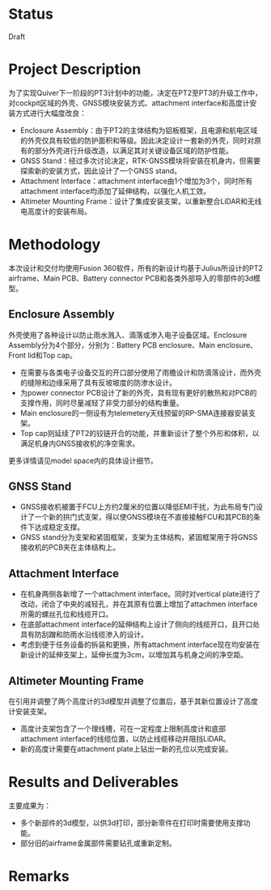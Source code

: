 [Chinese language comparison included 包含汉语对照]: #
# Status 

Draft

# Project Description

为了实现Quiver下一阶段的PT3计划中的功能，决定在PT2至PT3的升级工作中，对cockpit区域的外壳、GNSS模块安装方式、attachment interface和高度计安装方式进行大幅度改良：

- Enclosure Assembly：由于PT2的主体结构为铝板框架，且电源和航电区域的外壳仅具有较低的防护面积和等级。因此决定设计一套新的外壳，同时对原有的部分外壳进行升级改造，以满足其对关键设备区域的防护性能。
- GNSS Stand：经过多次讨论决定，RTK-GNSS模块将安装在机身内，但需要探索新的安装方式，因此设计了一个GNSS stand。
- Attachment Interface：attachment interface由1个增加为3个，同时所有attachment interface均添加了延伸结构，以强化人机工效。
- Altimeter Mounting Frame：设计了集成安装支架，以重新整合LiDAR和无线电高度计的安装布局。

# Methodology 

本次设计和交付均使用Fusion 360软件，所有的新设计均基于Julius所设计的PT2 airframe、Main PCB、Battery connector PCB和各类外部导入的零部件的3d模型。

## Enclosure Assembly

外壳使用了各种设计以防止雨水溅入、滴落或渗入电子设备区域。Enclosure Assembly分为4个部分，分别为：Battery PCB enclosure、Main enclosure、Front lid和Top cap。

- 在需要与各类电子设备交互的开口部分使用了雨檐设计和防滴落设计，而外壳的缝隙和边缘采用了具有反坡坡度的防渗水设计。
- 为power connector PCB设计了新的外壳，具有现有更好的散热和对PCB的支撑作用，同时尽量减轻了非受力部分的结构重量。
- Main enclosure的一侧设有为telemetery天线预留的RP-SMA连接器安装支架。
- Top cap则延续了PT2的铰链开合的功能，并重新设计了整个外形和体积，以满足机身内GNSS接收机的净空需求。

更多详情请见model space内的具体设计细节。

## GNSS Stand

- GNSS接收机被置于FCU上方约2厘米的位置以降低EMI干扰，为此布局专门设计了一个新的拱门式支架，得以使GNSS模块在不直接接触FCU和其PCB的条件下达成稳定支撑。
- GNSS stand分为支架和紧固框架，支架为主体结构，紧固框架用于将GNSS接收机的PCB夹在主体结构上。

## Attachment Interface

- 在机身两侧各新增了一个attachment interface。同时对vertical plate进行了改动，闭合了中央的减轻孔，并在其原有位置上增加了attachmen interface所需的螺丝孔位和线缆开口。
- 在底部attachment interface的延伸结构上设计了侧向的线缆开口，且开口处具有防刮蹭和防雨水沿线缆渗入的设计。
- 考虑到便于任务设备的拆装和更换，所有attachment interface现在均安装在新设计的延伸支架上，延伸长度为3cm，以增加其与机身之间的净空距。

## Altimeter Mounting Frame

在引用并调整了两个高度计的3d模型并调整了位置后，基于其新位置设计了高度计安装支架。

- 高度计支架包含了一个理线槽，可在一定程度上限制高度计和底部attachment interface的线缆位置，以防止线缆移动并阻挡LiDAR。
- 新的高度计需要在attachment plate上钻出一新的孔位以完成安装。

# Results and Deliverables 

主要成果为：
- 多个新部件的3d模型，以供3d打印，部分新零件在打印时需要使用支撑功能。
- 部分旧的airframe金属部件需要钻孔或重新定制。

# Remarks 
